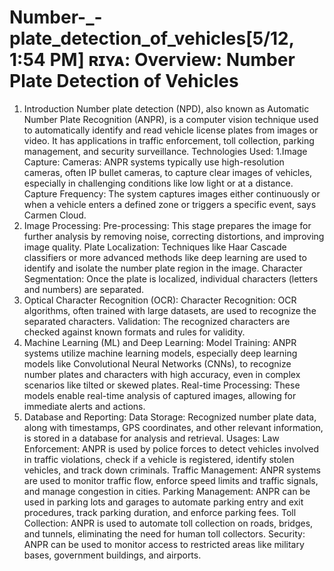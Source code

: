 # Number-_-plate_detection_of_vehicles[5/12, 1:54 PM] ʀɪʏᴀ: Overview: Number Plate Detection of Vehicles

1. Introduction
Number plate detection (NPD), also known as Automatic Number Plate Recognition (ANPR), is a computer vision technique used to automatically identify and read vehicle license plates from images or video. It has applications in traffic enforcement, toll collection, parking management, and security surveillance.
Technologies Used:
1.Image Capture:
Cameras:
ANPR systems typically use high-resolution cameras, often IP bullet cameras, to capture clear images of vehicles, especially in challenging conditions like low light or at a distance. 
Capture Frequency:
The system captures images either continuously or when a vehicle enters a defined zone or triggers a specific event, says Carmen Cloud. 
2. Image Processing:
Pre-processing:
This stage prepares the image for further analysis by removing noise, correcting distortions, and improving image quality. 
Plate Localization:
Techniques like Haar Cascade classifiers or more advanced methods like deep learning are used to identify and isolate the number plate region in the image. 
Character Segmentation:
Once the plate is localized, individual characters (letters and numbers) are separated. 
3. Optical Character Recognition (OCR):
Character Recognition:
OCR algorithms, often trained with large datasets, are used to recognize the separated characters. 
Validation:
The recognized characters are checked against known formats and rules for validity. 
4. Machine Learning (ML) and Deep Learning:
Model Training:
ANPR systems utilize machine learning models, especially deep learning models like Convolutional Neural Networks (CNNs), to recognize number plates and characters with high accuracy, even in complex scenarios like tilted or skewed plates. 
Real-time Processing:
These models enable real-time analysis of captured images, allowing for immediate alerts and actions. 
5. Database and Reporting:
Data Storage:
Recognized number plate data, along with timestamps, GPS coordinates, and other relevant information, is stored in a database for analysis and retrieval.
Usages:
Law Enforcement: ANPR is used by police forces to detect vehicles involved in traffic violations, check if a vehicle is registered, identify stolen vehicles, and track down criminals. 
Traffic Management: ANPR systems are used to monitor traffic flow, enforce speed limits and traffic signals, and manage congestion in cities. 
Parking Management: ANPR can be used in parking lots and garages to automate parking entry and exit procedures, track parking duration, and enforce parking fees. 
Toll Collection: ANPR is used to automate toll collection on roads, bridges, and tunnels, eliminating the need for human toll collectors. 
Security: ANPR can be used to monitor access to restricted areas like military bases, government buildings, and airports.
